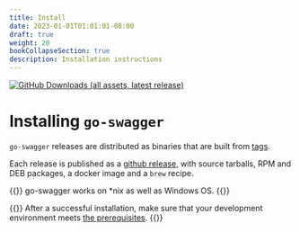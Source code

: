 ```yaml
---
title: Install
date: 2023-01-01T01:01:01-08:00
draft: true
weight: 20
bookCollapseSection: true
description: Installation instructions
---
```

[![GitHub Downloads (all assets, latest release)](https://img.shields.io/badge/dynamic/json?url=https%3A%2F%2Fapi.github.com%2Frepos%2Fgo-swagger%2Fgo-swagger%2Freleases%2Flatest&label=Latest%20release&query=%24.tag_name)](https://github.com/cloudentity/go-swagger/releases/latest)

# Installing `go-swagger`

`go-swagger` releases are distributed as binaries that are built from [tags](https://github.com/cloudentity/go-swagger/tags).

Each release is published as a [github release](https://github.com/cloudentity/go-swagger/releases),
with source tarballs, RPM and DEB packages, a docker image and a `brew` recipe.

{{<hint info>}}
go-swagger works on *nix as well as Windows OS.
{{</hint>}}

{{<hint warning>}}
After a successful installation, make sure that your development environment meets [the prerequisites](generate/requirements.md).
{{</hint>}}
